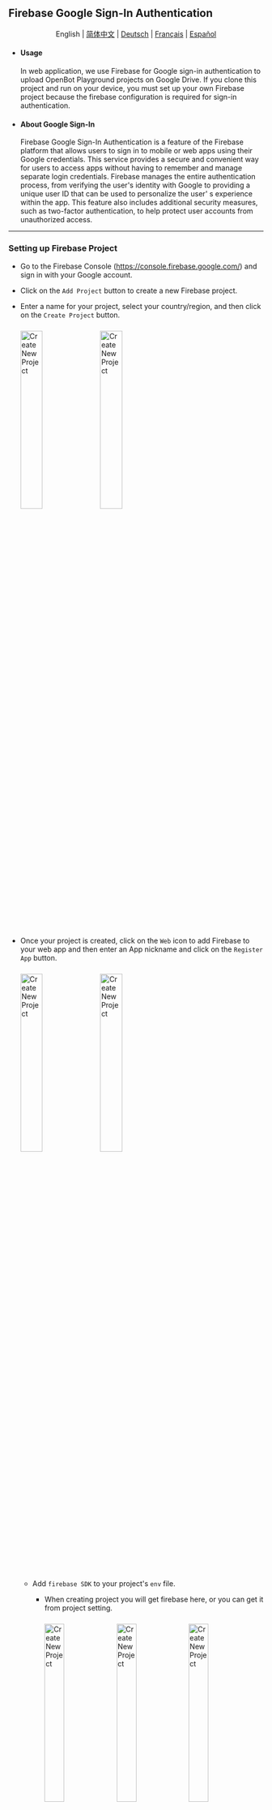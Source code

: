 ## Firebase Google Sign-In Authentication

<p align="center">
  <span>English</span> |
  <a href="README.zh-CN.md">简体中文</a> |
  <a href="README.de-DE.md">Deutsch</a> |
  <a href="README.fr-FR.md">Français</a> |
  <a href="README.es-ES.md">Español</a>
</p>

- #### Usage
  In web application, we use Firebase for Google sign-in authentication to upload OpenBot Playground projects on Google
  Drive. If you clone this project and run on your device, you must set up your own Firebase project because the
  firebase configuration is required for sign-in authentication.
- #### About  Google Sign-In
  Firebase Google Sign-In Authentication is a feature of the Firebase platform that allows users to sign in to mobile or
  web apps using their Google credentials. This service provides a secure and convenient way for users to access apps
  without having to remember and manage separate login credentials. Firebase manages the entire authentication process,
  from verifying the user's identity with Google to providing a unique user ID that can be used to personalize the user'
  s experience within the app. This feature also includes additional security measures, such as two-factor
  authentication, to help protect user accounts from unauthorized access.

****

### Setting up Firebase Project

- Go to the Firebase Console (https://console.firebase.google.com/) and sign in with your Google account.

- Click on the `Add Project` button to create a new Firebase project.

- Enter a name for your project, select your country/region, and then click on the `Create Project` button.
    <p align="left">
    <img style="padding-right: 2%; padding-top: 2%; padding-bottom: 2%" src="../../../docs/images/firebase_create_project.jpg" alt="Create New Project" width="30%"/>
    <img style="padding-right: 2%;padding-top: 2%; padding-bottom: 2% " src="../../../docs/images/firebase_success_creation.jpg" alt="Create New Project" width="30%"/>
    </p>

- Once your project is created, click on the `Web` icon to add Firebase to your web app and then enter an App nickname
  and click on the `Register App` button.
  <p align="left">
  <img style="padding-right: 2%; padding-top: 2%; padding-bottom: 2%;" src="../../../docs/images/firebase_web_icon.jpg" alt="Create New Project" width="30%"/>
  <img style="padding-right: 2%; padding-top: 2%; padding-bottom: 2%;" src="../../../docs/images/firebase_register_app.jpg" alt="Create New Project" width="30%"/>
  </p>

    - Add `firebase SDK` to your project's `env` file.
        - When creating project you will get firebase here, or you can get it from project setting.
          <p align="left">
          <img style="padding-right: 2%;padding-top: 2%; padding-bottom: 2%;" src="../../../docs/images/firebase_sdk.jpg" alt="Create New Project" width="30%"/>
          <img style="padding-right: 2%;padding-top: 2%; padding-bottom: 2%;" src="../../../docs/images/firebase_project_setting.jpg" alt="Create New Project" width="30%"/>
          <img style="padding-right: 2%;padding-top: 2%; padding-bottom: 2%;" src="../../../docs/images/firebase_project_setting_config.jpg" alt="Create New Project" width="30%"/>
          </p>

        - Using Environment Variables When using Firebase Authentication, you may need to store sensitive information
          such as API keys, database credentials, and other secrets. To do this securely, you can use environment
          variables to store this information outside your code. by doing following steps.

            1. Create a new file in OpenBot Playground called .env.
                 <p align="left">
                <img style="padding-right: 2%;padding-top: 2%; padding-bottom: 2%;" src="../../../docs/images/firebase_env.jpg" alt="Create New Project" width="30%"/>
                 </p> 

            3. Add following environment variables to the .env file that will be used in firebase.js file.

            ```bash
              REACT_APP_FIREBASE_API_KEY=<REACT_APP_FIREBASE_API_KEY>
              REACT_APP_AUTH_DOMAIN=<REACT_APP_AUTH_DOMAIN>
              REACT_APP_PROJECT_ID=<REACT_APP_PROJECT_ID>
              REACT_APP_STORAGE_BUCKET=<REACT_APP_STORAGE_BUCKET>
              REACT_APP_MESSAGING_SENDER_ID=<REACT_APP_MESSAGING_SENDER_ID>
              REACT_APP_APP_ID=<REACT_APP_APP_ID>
              REACT_APP_MEASUREMENT_ID=<REACT_APP_MEASUREMENT_ID>
              GENERATE_SOURCEMAP=false
            ```

- Enable Firebase Authentication SignIn method using Google.

  <p align="left">

  <img style="padding-right: 2%; padding-top: 2%; padding-bottom: 2%;" src="../../../docs/images/firebase_authentication.jpg" alt="Create New Project" width="30%"/>

  <img style="padding-right: 2%; padding-top: 2%; padding-bottom: 2%;" src="../../../docs/images/firebase_google_option.jpg" alt="Create New Project" width="30%"/>

  <img style="padding-right: 2%;padding-top: 2%; padding-bottom: 2%;" src="../../../docs/images/firebase_google_signin.jpg" alt="Create New Project" width="30%"/>

  </p>


- Enabling Firestore database, navigate to the Build menu on the left sidebar.
  Click on ``Firestore Database`` from the options. Then, Click on ``Create database`` button.

  <img style="padding-right: 2%; padding-top: 2%; padding-bottom: 2%;" src="../../../docs/images/firestore_database_setup.jpg" alt="Google Cloud Console" width="50%"/>

    - For secure rules, select ``Start in production mode`` and choose firestore location for the
      app and click on the ``Enable`` button.

      <img style="padding-right: 2%; padding-top: 2%; padding-bottom: 2%;" src="../../../docs/images/firebase_database_production_build.jpg" alt="Google Cloud Console" width="30%"/>
      <img style="padding-right: 2%; padding-top: 2%; padding-bottom: 2%;" src="../../../docs/images/firebase_database_location.jpg" alt="Google Cloud Console" width="30%"/>

        - Once your database is created, click on the ``Rules`` to configure permissions for read and write.

          <img style="padding-right: 2%; padding-top: 2%; padding-bottom: 2%;" src="../../../docs/images/firebase_database_rules.jpg" alt="Google Cloud Console" width="30%"/>

        - Replace the default rules with below code and click on ``Publish`` button.

          ```bash
          rules_version = '2';
          service cloud.firestore {
              match /databases/{database}/documents {
                  match /{document=**} {
                      allow read, write: if request.auth != null;
                  }
              }
          }
          ```
        
### Setting up Google Drive Services

- #### To Enable API
  Go to the Google Cloud
  Console (https://console.cloud.google.com/) and sign
  in using the same Google account that you
  use for Firebase. This ensures seamless integration between the services. At the top of the page, you'll see the current project name. Click on it to open the project selector. Under the `ALL` section, select the project you added to firebase and switch to it.

  <img style="padding-right: 2%; padding-top: 2%; padding-bottom: 2%;" src="../../../docs/images/firebase_google_cloud_console.jpg" alt="Google Cloud Console" width="30%"/>
  <img style="padding-right: 2%; padding-top: 2%; padding-bottom: 2%;" src="../../../docs/images/firebase_google_cloud_project.jpg" alt="Google Cloud Console" width="30%"/>

- After switching, under Quick access, you should see an option
  labeled ``APIs & Services``. Click on it.
  If you don't see it immediately, you might need to click on the menu icon (usually three horizontal lines) at the
  top left corner to expand the menu and reveal the options.

  <img style="padding-right: 2%; padding-top: 2%; padding-bottom: 2%;" src="../../../docs/images/firebase_google_api_services.jpg" alt="Google Cloud Console" width="50%"/>

    - After opening "APIs & Services", navigate to the ``Library`` section. This is where you can search for Google
      Drive API.
      <img style="padding-right: 2%; padding-top: 2%; padding-bottom: 2%;" src="../../../docs/images/firebase_google_drive_library.jpg" alt="Google Cloud Console" width="50%"/>

    - The Google Drive API should appear in the search results. Click on it.
      On the next page, you'll find information about the API. Click the "Enable" button to enable it for your project.
      Once enabled, you'll be able to access and manage the Google Drive and Drive API settings.
  
      <img style="padding-right: 2%; padding-top: 2%; padding-bottom: 2%;" src="../../../docs/images/firebase_google_drive_result.jpg" alt="Google Cloud Console" width="30%"/>
      <img style="padding-right: 2%; padding-top: 2%; padding-bottom: 2%;" src="../../../docs/images/firebase_google_drive_enable_api.jpg" alt="Google Cloud Console" width="30%"/>

### Troubleshooting

Here are some common issues that may occur during the Firebase configuration process and their corresponding solutions.

```bash
  1. Invalid Credentials error: Inspect the browser console for any error messages or warnings related to Invalid Credentials.
```

- Verify that you have entered the correct client ID and API key in the Firebase Console.
- Double-check that there are no typos or errors in the values entered in environment variables.
- Make sure you have enabled the configuration settings properly when calling the firebase.auth().signInWithPopup()
  function.
- Ensure that you have specified correct firebase SDK version, and you are signing in with the valid Google account.

```bash
  2.  User account disabled error.
```

- The only way to fix this issue is to reactivate the existing account or create a new one.
- Additionally, you can check if account has been disabled or deleted before attempting to authenticate them with
  Firebase Google Sign-in, and display an error message if account is not active.

```bash
  3.  Cross-Origin Resource Sharing (CORS) error: If you notice that expected behavior of the web application is not occurring, such as data not being loaded or displayed correctly.
```

- Go to the Firebase Console, in the Authentication section select the "Sign-in method" tab. Under the "Authorized
  domains" section, make sure that your web application domain is added and that CORS is enabled for it.
- If you are using a server-side authentication flow, make sure that you have added the necessary CORS headers to your
  server response to allow requests from your web application domain.
- If you are hosting your web application on Firebase Hosting, it automatically enables CORS for your domain. You can
  also use Firebase Cloud Run to serve API requests with CORS headers included. 







